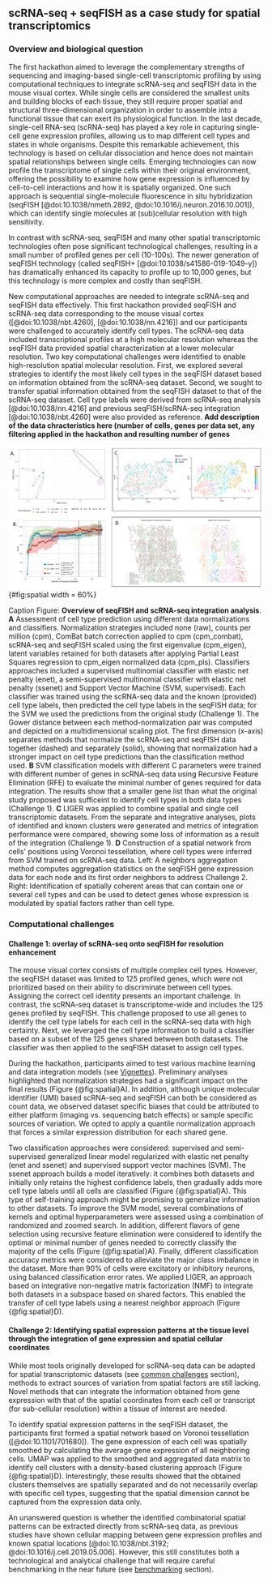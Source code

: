 <a name="spatial-section"></a>

## scRNA-seq + seqFISH as a case study for spatial transcriptomics

### Overview and biological question  

The first hackathon aimed to leverage the complementary strengths of sequencing and imaging-based single-cell transcriptomic profiling by using computational techniques to integrate scRNA-seq and seqFISH data in the mouse visual cortex. While single cells are considered the smallest units and building blocks of each tissue, they still require proper spatial and structural three-dimensional organization in order to assemble into a functional tissue that can exert its physiological function. In the last decade, single-cell RNA-seq (scRNA-seq) has played a key role in capturing single-cell gene expression profiles, allowing us to map different cell types and states in whole organisms. Despite this remarkable achievement, this technology is based on cellular dissociation and hence does not maintain spatial relationships between single cells. Emerging technologies can now profile the transcriptome of single cells within their original environment, offering the possibility to examine how gene expression is influenced by cell-to-cell interactions and how it is spatially organized. One such approach is sequential single-molecule fluorescence in situ hybridization (seqFISH [@doi:10.1038/nmeth.2892, @doi:10.1016/j.neuron.2016.10.001]), which can identify single molecules at (sub)cellular resolution with high sensitivity.

In contrast with scRNA-seq, seqFISH and many other spatial transcriptomic technologies often pose significant technological challenges, resulting in a small number of profiled genes per cell (10-100s). The newer generation of seqFISH technology (called seqFISH+ [@doi:10.1038/s41586-019-1049-y]) has dramatically enhanced its capacity to profile up to 10,000 genes, but this technology is more complex and costly than seqFISH.

New computational approaches are needed to integrate scRNA-seq and seqFISH data effectively. This first hackathon provided seqFISH and scRNA-seq data corresponding to the mouse visual cortex ([@doi:10.1038/nbt.4260], [@doi:10.1038/nn.4216]) and our participants were challenged to accurately identify cell types. The scRNA-seq data included transcriptional profiles at a high molecular resolution whereas the seqFISH data provided spatial characterization at a lower molecular resolution. Two key computational challenges were identified to enable high-resolution spatial molecular resolution. First, we explored several strategies to identify the most likely cell types in the seqFISH dataset based on information obtained from the scRNA-seq dataset. Second, we sought to transfer spatial information obtained from the seqFISH dataset to that of the scRNA-seq dataset. Cell type labels were derived from scRNA-seq analysis [@doi:10.1038/nn.4216] and previous seqFISH/scRNA-seq integration [@doi:10.1038/nbt.4260] were also provided as reference.
 **Add description of the data chracteristics here  (number of cells, genes per data set, any filtering applied in the hackathon and resulting number of genes**


![](images/seqFish_mockup.png){#fig:spatial width = 60%}

Caption Figure: **Overview of seqFISH and scRNA-seq integration analysis**. 
**A** Assessment of cell type prediction using different data normalizations and classifiers. Normalization strategies included none (raw), counts per million (cpm), ComBat batch correction applied to cpm (cpm_combat), scRNA-seq and seqFISH scaled using the first eigenvalue (cpm_eigen), latent variables retained for both datasets after applying Partial Least Squares regression to cpm_eigen normalized data (cpm_pls). Classifiers approaches included a supervised multinomial classifier with elastic net penalty (enet), a semi-supervised multinomial classifier with elastic net penalty (ssenet) and Support Vector Machine (SVM, supervised). Each classifier was trained using the scRNA-seq data and the known (provided) cell type labels, then predicted the cell type labels in the seqFISH data; for the SVM we used the predictions from the original study (Challenge 1). The Gower distance between each method-normalization pair was computed and depicted on a multidimensional scaling plot. The first dimension (x-axis) separates methods that normalize the scRNA-seq and seqFISH data together (dashed) and separately (solid), showing that normalization had a stronger impact on cell type predictions than the classification method used.
**B** SVM classification models with different C parameters were trained with different number of genes in scRNA-seq data using Recursive Feature Elimination (RFE) to evaluate the minimal number of genes required for data integration. The results show that a smaller gene list than what the original study proposed was sufficeint to identify cell types in both data types (Challenge 1).
**C** LIGER was applied to combine spatial and single cell transcriptomic datasets. From the separate and integrative analyses, plots of identified and known clusters were generated and metrics of integration performance were compared, showing some loss of information as a result of the integration (Challenge 1).
**D** Construction of a spatial network from cells' positions using Voronoi tessellation, where cell types were inferred from SVM trained on scRNA-seq data. Left: A neighbors aggregation method computes aggregation statistics on the seqFISH gene expression data for each node and its first order neighbors to address Challenge 2. Right: Identification of spatially coherent areas that can contain one or several cell types and can be used to detect genes whose expression is modulated by spatial factors rather than cell type.


### Computational challenges

#### Challenge 1: overlay of scRNA-seq onto seqFISH for resolution enhancement

The mouse visual cortex consists of multiple complex cell types. However, the seqFISH dataset was limited to 125 profiled genes, which were not prioritized based on their ability to discriminate between cell types. Assigning the correct cell identity presents an important challenge. In contrast, the scRNA-seq dataset is transcriptome-wide and includes the 125 genes profiled by seqFISH. This challenge proposed to use all genes to identify the cell type labels for each cell in the scRNA-seq data with high certainty. Next, we leveraged the cell type information to build a classifier based on a subset of the 125 genes shared between both datasets. The classifier was then applied to the seqFISH dataset to assign cell types.

During the hackathon, participants aimed to test various machine learning and data integration models (see [Vignettes](#vignette-table)). Preliminary analyses highlighted that normalization strategies had a significant impact on the final results (Figure {@fig:spatial}A). In addition, although unique molecular identifier (UMI) based scRNA-seq and seqFISH can both be considered as count data, we observed dataset specific biases that could be attributed to either platform (imaging vs. sequencing batch effects) or sample specific sources of variation. We opted to apply a quantile normalization approach that forces a similar expression distribution for each shared gene.

Two classification approaches were considered: supervised and semi-supervised generalized linear model regularized with elastic net penalty (enet and ssenet) and supervised support vector machines (SVM). The ssenet approach builds a model iteratively: it combines both datasets and initially only retains the highest confidence labels, then gradually adds more cell type labels until all cells are classified (Figure {@fig:spatial}A). This type of self-training approach might be promising to generalize information to other datasets. To improve the SVM model, several combinations of kernels and optimal hyperparameters were assessed using a combination of randomized and zoomed search. In addition, different flavors of gene selection using recursive feature elimination were considered to identify the optimal or minimal number of genes needed to correctly classify the majority of the cells (Figure {@fig:spatial}A). Finally, different classification accuracy metrics were considered to alleviate the major class imbalance in the dataset. More than 90% of cells were excitatory or inhibitory neurons, using balanced classification error rates. We applied LIGER, an approach based on integrative non-negative matrix factorization (NMF) to integrate both datasets in a subspace based on shared factors. This enabled the transfer of cell type labels using a nearest neighbor approach (Figure {@fig:spatial}D).

<!-- some elements of conclusion are missing here (KA) -->

#### Challenge 2: Identifying spatial expression patterns at the tissue level through the integration of gene expression and spatial cellular coordinates 

While most tools originally developed for scRNA-seq data can be adapted for spatial transcriptomic datasets (see [common challenges](#common-challenges-section) section), methods to extract sources of variation from spatial factors are still lacking. Novel methods that can integrate the information obtained from gene expression with that of the spatial coordinates from each cell or transcript (for sub-cellular resolution) within a tissue of interest are needed.

To identify spatial expression patterns in the seqFISH dataset, the participants first formed a spatial network based on Voronoi tessellation ([@doi:10.1101/701680]). The gene expression of each cell was spatially smoothed by calculating the average gene expression of all neighboring cells. UMAP was applied to the smoothed and aggregated data matrix to identify cell clusters with a density-based clustering approach (Figure {@fig:spatial}D). Interestingly, these results showed that the obtained clusters themselves are spatially separated and do not necessarily overlap with specific cell types, suggesting that the spatial dimension cannot be captured from the expression data only.

An unanswered question is whether the identified combinatorial spatial patterns can be extracted directly from scRNA-seq data, as previous studies have shown cellular mapping between gene expression profiles and known spatial locations [@doi:10.1038/nbt.3192; @doi:10.1016/j.cell.2019.05.006]. However, this still constitutes both a technological and analytical challenge that will require careful benchmarking in the near future (see [benchmarking](#benchmarking-section) section).



<!--
**[suggestion 2 detailed]**  
Most analyses that were originally developed for scRNA-seq data can be adapted for spatial transcriptomic datasets, however methods to extract sources of variation that originate from spatial factors are still sparse. The latter requires the development of novel methods which can integrate the information obtained from gene expression with that of the spatial coordinates from each individual cell or transcript (for sub-cellular resolution) within a tissue of interest.
For this hackaton we aimed to incorporate the spatial information by connecting the cells from the seqFISH dataset through a spatial network based on Voronoi tessellation. Then, for each node, its RNA count data was aggregated with its first order neighbors' count data. The mean and standard deviation were computed for each gene in the gathered data in order to capture the global tendency as well as the variability in the area arround each node.
Thus, each node has `nb_genes x nb_statistics (here 2)` variables.
These "aggregation statistics" can be visualized on a 2D UMAP projection.
These data were clustered in UMAP reduced spaces of dimensionality between 2 and 9, higher dimensions allowing to define more fine-grained clusters.
The clustering was performed with HDBSCAN, a noise-aware density-based algorithm that can define arbitrary-shaped clusters.
These clusters can then be visualized on the 2D UMAP projection and on the 2D spatial map of seqFISH data.
The clusters are spatially coherent, some of them contain several cell types, and a given cell type is not necessarily limited to one specific cluster.
During the exploratory phase consisting in varying the number of dimensions and the minium cluster size, a specific spot area was found clustered for several parameters combinations, suggesting it wasn't an artifact of the choice of parameters.
"Differential expression" analysis was performed between this spot and the other areas, although we don't look at differences in gene data but in aggregation metrics.
This area seems to correspond to a "regeneration hub", but this analysis has to be considered carefully and further analyzes is required to confirm this hypothesis.
This "neighbors  aggregation" method has been extended to aggregate RNA counts (or other node attributes) to higher orders of neighbors in order to define aggregation metrics on wider areas, which could be useful for analyzes of bigger tissues.
One interesting extension would be to substract phenotypes contributions to RNA counts for each cell before performing the neighbors aggregation analysis in order to highlight genes that are modulated by spatial factors.
But if we want to retrieve the mean expression of a cluster for cells belonging to it, we should first check cluster's convexity and be sure that no other cluster lies within it. 
-->
